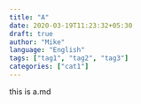 ```yaml
---
title: "A"
date: 2020-03-19T11:23:32+05:30
draft: true
author: "Mike"
language: "English"
tags: ["tag1", "tag2", "tag3"]
categories: ["cat1"]
---
```



this is a.md


